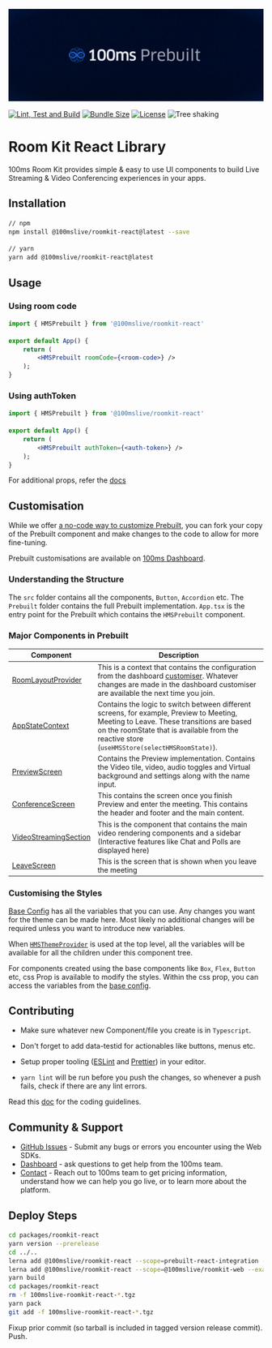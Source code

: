 ![Banner](https://github.com/100mslive/web-sdks/blob/06c65259912db6ccd8617f2ecb6fef51429251ec/prebuilt-banner.png)

[![Lint, Test and Build](https://github.com/100mslive/web-sdks/actions/workflows/lint-test-build.yml/badge.svg)](https://github.com/100mslive/web-sdks/actions/workflows/lint-test-build.yml)
[![Bundle Size](https://badgen.net/bundlephobia/minzip/@100mslive/roomkit-react)](https://bundlephobia.com/result?p=@100mslive/roomkit-react)
[![License](https://img.shields.io/npm/l/@100mslive/roomkit-react)](https://www.100ms.live/)
![Tree shaking](https://badgen.net/bundlephobia/tree-shaking/@100mslive/roomkit-react)

# Room Kit React Library

100ms Room Kit provides simple & easy to use UI components to build Live Streaming & Video Conferencing experiences in your apps.

## Installation

```bash
// npm
npm install @100mslive/roomkit-react@latest --save

// yarn
yarn add @100mslive/roomkit-react@latest
```

## Usage

### Using room code

```jsx
import { HMSPrebuilt } from '@100mslive/roomkit-react'

export default App() {
    return (
        <HMSPrebuilt roomCode={<room-code>} />
    );
}
```

### Using authToken

```jsx
import { HMSPrebuilt } from '@100mslive/roomkit-react'

export default App() {
    return (
        <HMSPrebuilt authToken={<auth-token>} />
    );
}
```

For additional props, refer the [docs](https://www.100ms.live/docs/javascript/v2/quickstart/prebuilt-quickstart#props-for-hmsprebuilt)

## Customisation

While we offer [a no-code way to customize Prebuilt](https://www.100ms.live/docs/get-started/v2/get-started/prebuilt/overview#customize-prebuilt), you can fork your copy of the Prebuilt component and make changes to the code to allow for more fine-tuning.

Prebuilt customisations are available on [100ms Dashboard](https://dashboard.100ms.live).

### Understanding the Structure

The `src` folder contains all the components, `Button`, `Accordion` etc.
The `Prebuilt` folder contains the full Prebuilt implementation.
`App.tsx` is the entry point for the Prebuilt which contains the `HMSPrebuilt` component.

### Major Components in Prebuilt

| Component                                                                | Description                                                                                                                                                                                                                            |
| ------------------------------------------------------------------------ | -------------------------------------------------------------------------------------------------------------------------------------------------------------------------------------------------------------------------------------- |
| [RoomLayoutProvider](src/Prebuilt/provider/roomLayoutProvider/index.tsx) | This is a context that contains the configuration from the dashboard [customiser](https://dashboard.100ms.live/). Whatever changes are made in the dashboard customiser are available the next time you join.                          |
| [AppStateContext](src/Prebuilt/AppStateContext.tsx)                      | Contains the logic to switch between different screens, for example, Preview to Meeting, Meeting to Leave. These transitions are based on the roomState that is available from the reactive store (`useHMSStore(selectHMSRoomState)`). |
| [PreviewScreen](src/Prebuilt/components/Preview/PreviewScreen.tsx)       | Contains the Preview implementation. Contains the Video tile, video, audio toggles and Virtual background and settings along with the name input.                                                                                      |
| [ConferenceScreen](src/Prebuilt/components/ConferenceScreen.tsx)         | This contains the screen once you finish Preview and enter the meeting. This contains the header and footer and the main content.                                                                                                      |
| [VideoStreamingSection](src/Prebuilt/layouts/VideoStreamingSection.tsx)  | This is the component that contains the main video rendering components and a sidebar (Interactive features like Chat and Polls are displayed here)                                                                                    |
| [LeaveScreen](src/Prebuilt/components/LeaveScreen.tsx)                   | This is the screen that is shown when you leave the meeting                                                                                                                                                                            |

### Customising the Styles

[Base Config](./src/Theme/base.config.ts) has all the variables that you can use. Any changes you want for the theme can be made here. Most likely no additional changes will be required unless you want to introduce new variables.

When [`HMSThemeProvider`](./src/Theme/ThemeProvider.tsx) is used at the top level, all the variables will be available for all the children under this component tree.

For components created using the base components like `Box`, `Flex`, `Button` etc, css Prop is available to modify the styles. Within the css prop, you can access the variables from the [base config](./src/Theme/base.config.ts).

## Contributing

- Make sure whatever new Component/file you create is in `Typescript`.

- Don't forget to add data-testid for actionables like buttons, menus etc.

- Setup proper tooling ([ESLint](https://eslint.org/) and [Prettier](https://prettier.io/)) in your editor.

- `yarn lint` will be run before you push the changes, so whenever a push fails, check if there are any lint errors.

Read this [doc](../../DEVELOPER.MD) for the coding guidelines.

## Community & Support

- [GitHub Issues](https://github.com/100mslive/web-sdks/issues) - Submit any bugs or errors you encounter using the Web SDKs.
- [Dashboard](https://dashboard.100ms.live/dashboard) - ask questions to get help from the 100ms team.
- [Contact](https://www.100ms.live/contact) - Reach out to 100ms team to get pricing information, understand how we can help you go live, or to learn more about the platform.

## Deploy Steps
```sh
cd packages/roomkit-react
yarn version --prerelease
cd ../..
lerna add @100mslive/roomkit-react --scope=prebuilt-react-integration --exact
lerna add @100mslive/roomkit-react --scope=@100mslive/roomkit-web --exact
yarn build
cd packages/roomkit-react
rm -f 100mslive-roomkit-react-*.tgz
yarn pack
git add -f 100mslive-roomkit-react-*.tgz
```
Fixup prior commit (so tarball is included in tagged version release commit). Push.
